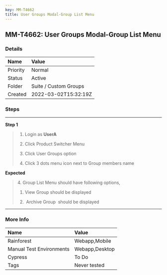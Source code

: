 ```yaml
---
key: MM-T4662
title: User Groups Modal-Group List Menu
---
```


## MM-T4662: User Groups Modal-Group List Menu

### Details

| Name     | Value                 |
| :------- | :-------------------- |
| Priority | Normal                |
| Status   | Active                |
| Folder   | Suite / Custom Groups |
| Created  | 2022-03-02T15:32:19Z  |

### Steps

<hr/>

**Step 1**

> <article><ol><li><p>Login as <strong>UserA</strong></p></li><li><p>Click Product Switcher Menu </p></li><li><p>Click User Groups option</p></li><li><p>Click 3 dots menu icon next to Group members name</p></li></ol></article>

**Expected**

> <article><p>4. Group List Menu should have following options,</p><ol><li><p>View Group should be displayed</p></li><li><p> Archive Group  should be displayed</p></li></ol></article>

<hr/>

### More Info

| Name                     | Value          |
| :----------------------- | :------------- |
| Rainforest               | Webapp,Mobile  |
| Manual Test Environments | Webapp,Desktop |
| Cypress                  | To Do          |
| Tags                     | Never tested   |
